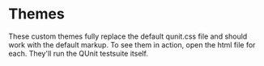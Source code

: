 Themes
======
These custom themes fully replace the default qunit.css file and should work
with the default markup. To see them in action, open the html file for each.
They'll run the QUnit testsuite itself.